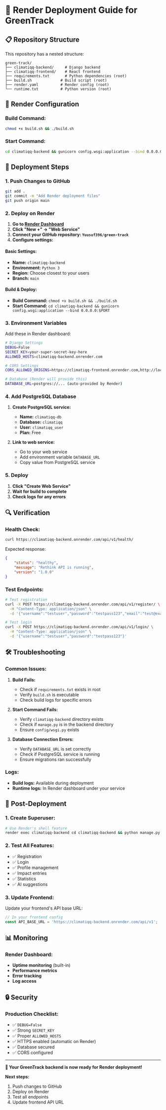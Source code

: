 # 🚀 Render Deployment Guide for GreenTrack

## 📋 Repository Structure

This repository has a nested structure:
```
green-track/
├── climatiqq-backend/     # Django backend
├── climatiqq-frontend/    # React frontend
├── requirements.txt       # Python dependencies (root)
├── build.sh             # Build script (root)
├── render.yaml          # Render config (root)
└── runtime.txt          # Python version (root)
```

## 🔧 Render Configuration

### **Build Command:**
```bash
chmod +x build.sh && ./build.sh
```

### **Start Command:**
```bash
cd climatiqq-backend && gunicorn config.wsgi:application --bind 0.0.0.0:$PORT
```

## 🚀 Deployment Steps

### **1. Push Changes to GitHub**
```bash
git add .
git commit -m "Add Render deployment files"
git push origin main
```

### **2. Deploy on Render**

1. **Go to [Render Dashboard](https://dashboard.render.com)**
2. **Click "New +" → "Web Service"**
3. **Connect your GitHub repository: `Yuusuf396/green-track`**
4. **Configure settings:**

#### **Basic Settings:**
- **Name:** `climatiqq-backend`
- **Environment:** `Python 3`
- **Region:** Choose closest to your users
- **Branch:** `main`

#### **Build & Deploy:**
- **Build Command:** `chmod +x build.sh && ./build.sh`
- **Start Command:** `cd climatiqq-backend && gunicorn config.wsgi:application --bind 0.0.0.0:$PORT`

### **3. Environment Variables**

Add these in Render dashboard:

```bash
# Django Settings
DEBUG=False
SECRET_KEY=your-super-secret-key-here
ALLOWED_HOSTS=climatiqq-backend.onrender.com

# CORS Settings
CORS_ALLOWED_ORIGINS=https://climatiqq-frontend.onrender.com,http://localhost:3000

# Database (Render will provide this)
DATABASE_URL=postgres://... (auto-provided by Render)
```

### **4. Add PostgreSQL Database**

1. **Create PostgreSQL service:**
   - **Name:** `climatiqq-db`
   - **Database:** `climatiqq`
   - **User:** `climatiqq_user`
   - **Plan:** Free

2. **Link to web service:**
   - Go to your web service
   - Add environment variable `DATABASE_URL`
   - Copy value from PostgreSQL service

### **5. Deploy**

1. **Click "Create Web Service"**
2. **Wait for build to complete**
3. **Check logs for any errors**

## 🔍 **Verification**

### **Health Check:**
```bash
curl https://climatiqq-backend.onrender.com/api/v1/health/
```

Expected response:
```json
{
    "status": "healthy",
    "message": "Rethink API is running",
    "version": "1.0.0"
}
```

### **Test Endpoints:**
```bash
# Test registration
curl -X POST https://climatiqq-backend.onrender.com/api/v1/register/ \
  -H "Content-Type: application/json" \
  -d '{"username":"testuser","password":"testpass123","email":"test@example.com"}'

# Test login
curl -X POST https://climatiqq-backend.onrender.com/api/v1/login/ \
  -H "Content-Type: application/json" \
  -d '{"username":"testuser","password":"testpass123"}'
```

## 🛠️ **Troubleshooting**

### **Common Issues:**

1. **Build Fails:**
   - Check if `requirements.txt` exists in root
   - Verify `build.sh` is executable
   - Check build logs for specific errors

2. **Start Command Fails:**
   - Verify `climatiqq-backend` directory exists
   - Check if `manage.py` is in the backend directory
   - Ensure `config/wsgi.py` exists

3. **Database Connection Errors:**
   - Verify `DATABASE_URL` is set correctly
   - Check if PostgreSQL service is running
   - Ensure migrations ran successfully

### **Logs:**
- **Build logs:** Available during deployment
- **Runtime logs:** In Render dashboard under your service

## 🔧 **Post-Deployment**

### **1. Create Superuser:**
```bash
# Use Render's shell feature
render exec climatiqq-backend cd climatiqq-backend && python manage.py createsuperuser
```

### **2. Test All Features:**
- ✅ Registration
- ✅ Login
- ✅ Profile management
- ✅ Impact entries
- ✅ Statistics
- ✅ AI suggestions

### **3. Update Frontend:**
Update your frontend's API base URL:
```javascript
// In your frontend config
const API_BASE_URL = 'https://climatiqq-backend.onrender.com/api/v1';
```

## 📊 **Monitoring**

### **Render Dashboard:**
- **Uptime monitoring** (built-in)
- **Performance metrics**
- **Error tracking**
- **Log access**

## 🔒 **Security**

### **Production Checklist:**
- ✅ `DEBUG=False`
- ✅ Strong `SECRET_KEY`
- ✅ Proper `ALLOWED_HOSTS`
- ✅ HTTPS enabled (automatic on Render)
- ✅ Database secured
- ✅ CORS configured

---

**🎉 Your GreenTrack backend is now ready for Render deployment!**

**Next steps:**
1. Push changes to GitHub
2. Deploy on Render
3. Test all endpoints
4. Update frontend API URL 
